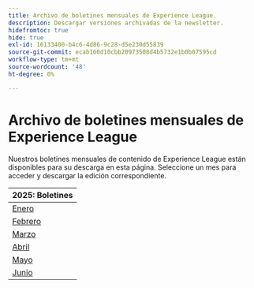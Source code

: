```yaml
---
title: Archivo de boletines mensuales de Experience League.
description: Descargar versiones archivadas de la newsletter.
hidefromtoc: true
hide: true
exl-id: 16133400-b4c6-4d86-9c28-d5e230d55839
source-git-commit: ecab160d10cbb20973508d4b5732e1b0b07595cd
workflow-type: tm+mt
source-wordcount: '48'
ht-degree: 0%

---
```


# Archivo de boletines mensuales de Experience League

Nuestros boletines mensuales de contenido de Experience League están disponibles para su descarga en esta página. Seleccione un mes para acceder y descargar la edición correspondiente.

| 2025: Boletines |
|------------|
| [Enero](assets/Jan-Newsletter.pdf) |
| [Febrero](assets/Feb-Newsletter.pdf) |
| [Marzo](assets/March-Newsletter.pdf) |
| [Abril](assets/April-Newsletter.pdf) |
| [Mayo](assets/May-Newsletter.pdf) |
| [Junio](assets/June-Newsletter.pdf) |

